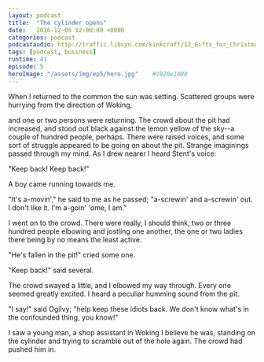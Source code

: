 ```yaml
---
layout: podcast
title:  "The cylinder opens"
date:   2016-12-05 12:00:00 +0000
categories: podcast
podcastaudio: http://traffic.libsyn.com/kinkcraft/12_Gifts_for_Christmas.mp3
tags: [podcast, business]
runtime: 41
episode: 5
heroImage: "/assets/img/ep5/hero.jpg"    #1920x1080
---
```

When I returned to the common the sun was setting.  Scattered groups
were hurrying from the direction of Woking,

and one or two persons were returning.  The crowd about the pit had increased, and stood out
black against the lemon yellow of the sky--a couple of hundred people,
perhaps.  There were raised voices, and some sort of struggle appeared
to be going on about the pit.  Strange imaginings passed through my
mind.  As I drew nearer I heard Stent's voice:

"Keep back!  Keep back!"

A boy came running towards me.

"It's a-movin'," he said to me as he passed; "a-screwin' and
a-screwin' out.  I don't like it.  I'm a-goin' 'ome, I am."

I went on to the crowd.  There were really, I should think, two or
three hundred people elbowing and jostling one another, the one or two
ladies there being by no means the least active.

"He's fallen in the pit!" cried some one.

"Keep back!" said several.

The crowd swayed a little, and I elbowed my way through.  Every one
seemed greatly excited.  I heard a peculiar humming sound from the
pit.

"I say!" said Ogilvy; "help keep these idiots back.  We don't know
what's in the confounded thing, you know!"

I saw a young man, a shop assistant in Woking I believe he was,
standing on the cylinder and trying to scramble out of the hole again.
The crowd had pushed him in.